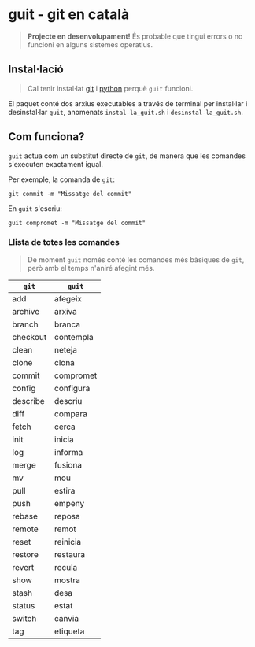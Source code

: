# guit - git en català
> **Projecte en desenvolupament!** És probable que tingui errors o no funcioni en alguns sistemes operatius.
## Instal·lació
> Cal tenir instal·lat [git](https://git-scm.com/downloads) i [python](https://www.python.org/downloads/) perquè `guit` funcioni.

El paquet conté dos arxius executables a través de terminal per instal·lar i desinstal·lar `guit`, anomenats `instal-la_guit.sh` i `desinstal-la_guit.sh`.

## Com funciona?
`guit` actua com un substitut directe de `git`, de manera que les comandes s'executen exactament igual.

Per exemple, la comanda de `git`:
```shell
git commit -m "Missatge del commit"
```
En `guit` s'escriu:
```shell
guit compromet -m "Missatge del commit"
```

### Llista de totes les comandes

> De moment `guit` només conté les comandes més bàsiques de `git`, però amb el temps n'aniré afegint més.

| `git` | `guit`      |
| --- | --- |
| add | afegeix |
| archive | arxiva |
| branch | branca |
| checkout | contempla |
| clean | neteja |
| clone | clona |
| commit | compromet |
| config | configura |
| describe | descriu |
| diff | compara |
| fetch | cerca |
| init | inicia |
| log | informa |
| merge | fusiona |
| mv | mou |
| pull | estira |
| push | empeny |
| rebase | reposa |
| remote | remot |
| reset | reinicia |
| restore | restaura |
| revert | recula |
| show | mostra |
| stash | desa |
| status | estat |
| switch | canvia |
| tag | etiqueta |
